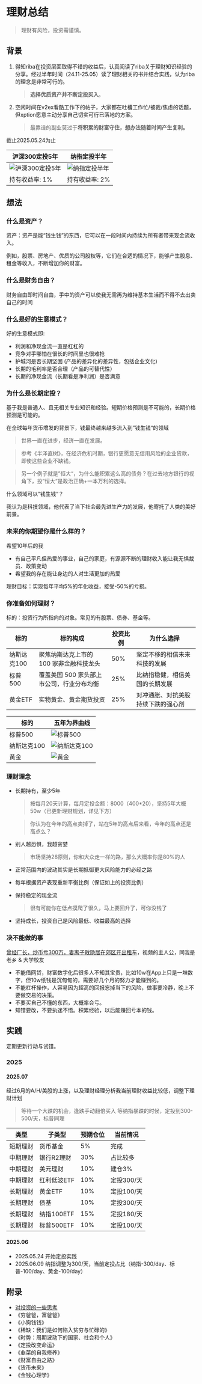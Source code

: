 # 理财总结

> 理财有风险，投资需谨慎。

## 背景

1. 得知riba在投资层面取得不错的收益后，认真阅读了riba关于理财知识经验的分享。经过半年时间（24.11-25.05）读了理财相关的书并结合实践，认为riba的理念是非常可行的。

    > **选择优质资产并不断定投买入**。

2. 空闲时间在v2ex看酷工作下的帖子，大家都在吐槽工作忙/被裁/焦虑的话题，但xption愿意主动分享自己切实可行已落地的方案。

    > 最靠谱的副业莫过于**将积累的财富守住，想办法随着时间产生复利。**

截止2025.05.24为止

| 沪深300定投5年 | 纳指定投半年 | 
| -- | -- |
| ![沪深300定投5年](./imgs/fixed_hs-300.png)| ![纳指定投半年](./imgs/fixed_nazhi-100.jpg) |
| 持有收益率: 1% | 持有收益率: 2% |


## 想法

### 什么是资产？

资产：资产是能“钱生钱”的东西，它可以在一段时间内持续为所有者带来现金流收入。

例如，股票、房地产、优质的公司股权等，它们在合适的情况下，能够产生股息、租金等收入，不断增加你的财富。

### 什么是财务自由？

财务自由即时间自由，手中的资产可以使我无需再为维持基本生活而不得不去出卖自己的时间


### 什么是好的生意模式？

好的生意模式即:

- 利润和净现金流一直是杠杠的
- 竞争对手哪怕在很长的时间里也很难抢
- 护城河是否长期坚固 (产品的差异化的差异性，包括企业文化)
- 长期的毛利率是否合理（产品的可替代性）
- 长期的净现金流（长期看是净利润）是否满意

### 为什么是长期定投？

基于我是普通人、且无相关专业知识和经验。短期价格预测是不可能的，长期价格预测是可能的。

在全球每年货币增发的背景下，钱最终越来越多流入到”钱生钱“的领域

> 世界一直在进步，经济一直在发展。

> 参考《半泽直树》，在经济危机时期，银行更愿意无信用风险的企业贷款，即使这些企业不缺钱。

> 另一个例子就是”恒大“，为什么能积累这么高的债务？在过去地方银行的视角下，投”恒大“是政治正确+一本万利的选择。

什么领域可以”钱生钱“？ 

我认为是科技领域，他代表了当下社会最先进生产力的发展，他寄托了人类的美好前景。

### 未来的你期望你是什么样的？

希望10年后的我

- 有自己平凡但热爱的事业，自己的家庭，有源源不断的理财收入能让我无惧裁员、政策变动
- 希望我的存在能让身边的人对生活更加的热爱

理财目标：实现每年平均5%的年化收益，接受-50%的亏损。

### 你准备如何理财？

标的：投资行为所指向的对象。常见的有股票、债券、基金等。

| 标的 | 标的构成 | 投资比例 | 为什么选择 | 
| -- | -- | -- | -- |
| 纳斯达克100 | 聚焦纳斯达克上市的 100 家非金融科技龙头 | 50% | 坚定不移的相信未来科技的发展 |
| 标普500 | 覆盖美国 500 家头部上市公司，行业分布均衡 | 25% |  比纳指稳健，相信美国的长期发展 |
| 黄金ETF | 实物黄金、黄金期货投资  | 25% | 对冲通胀、对抗美股持续下跌的强心剂 | 

| 标的 | 五年为界曲线 | 
| -- | -- |
| 标普500 | ![标普500](./imgs/bp-500.png) |
| 纳斯达克100 | ![纳斯达克100](./imgs/nsdq-100.png) |
| 黄金 | ![黄金](./imgs/gold.png) |


### 理财理念

- 长期持有，至少5年

    > 按每月20天计算，每月定投金额：8000（400*20），坚持5年大概50w（已更新理财规划，详见下方）

    > 你认为在今年的高点卖掉了，站在5年的高点后来看，今年的高点还是高点么？ 

- 别人越恐惧，我越贪婪

    > 市场坚持28原则，你和大众走一样的路，那么大概率你是80%的人

- 正常范围内的波动其实是长期抵御更大风险能力的必经之路
- 每年根据资产表现重新平衡比例（保证如上的投资比例）
- 保持稳定的现金流

    > 很有可能你在低点摸爬了很久，马上要回升了，可你没钱了

- 坚持成长，投资自己是风险最低、收益最高的选择

### 决不能做的事

[曾经厂长，炒币亏300万，妻离子散隐居在郊区开出租车](https://www.bilibili.com/video/BV1TqNyzeEnm)，视频的主人公，同我是老乡 & 大学校友

- 不能借网贷，财富数字化后很多人不知其宝贵，比如10w在App上只是一堆数字，但10w纸钱是沉甸甸的，需要好几个月的努力才能赚到的。
- 不能杠杆操作，人容易因为超高的回报忘掉当下的风险，做事要冷静，晚上不要做交易的决策。
- 不要买自己不懂的东西，大概率会亏。
- 知错要改，不要执迷不悟。积累经验，以后能赚回亏本的钱。


## 实践

定期更新行动与试错。

### 2025

#### 2025.07

经过6月的A/H/美股的上涨，以及理财经理分析我当前理财收益比较低，调整下理财计划

> 等待一个大跌的机会，逢跌手动翻倍买入
> 等纳指暴跌的时候，定投到300-500/天，标普同理

| 类型 | 子类型 | 预期仓位 | 当前情况 | 
| --   | --   | --      | --     |
| 短期理财 | 货币基金   | 5% | 完成 | 
| 中期理财 | 银行R2理财 | 30% | 占比较多     | 
| 中期理财 | 美元理财   | 10% |  建仓3%     |
| 中期理财 | 红利低波ETF |  10% | 定投300/天  |
| 长期理财 | 黄金ETF    | 10% | 定投100/天  |
| 长期理财 | 债基       | 10% | 定投300/天  | 
| 长期理财 | 纳指100ETF | 15% | 定投180/天  |
| 长期理财 | 标普500ETF | 10% | 定投100/天  | 


#### 2025.06

- 2025.05.24 开始定投实践
- 2025.06.09 纳指调整为300/天，当前定投占比（纳指-300/day、标普-100/day、黄金-100/day）

## 附录

- [对投资的一些思考](https://blog.riba2534.cn/blog/2024/%E5%AF%B9%E6%8A%95%E8%B5%84%E7%9A%84%E4%B8%80%E4%BA%9B%E6%80%9D%E8%80%83/)
- 《穷爸爸，富爸爸》
- 《小狗钱钱》
- 《稀缺：我们是如何陷入贫穷与忙碌的》 
- 《时势：周期波动下的国家、社会和个人》
- 《定投改变命运》
- 《韭菜的自我修养》
- 《财富自由之路》
- 《货币未来》
- 《金钱心理学》